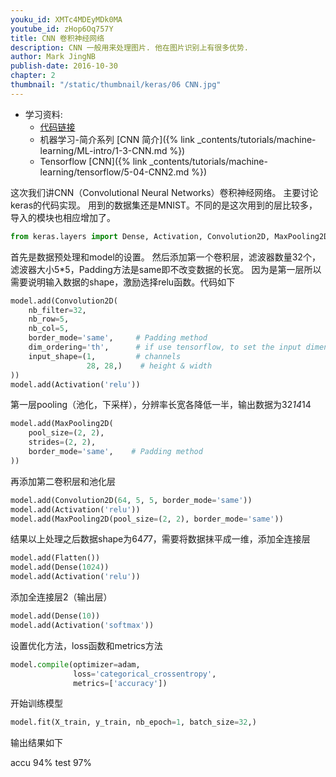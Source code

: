 ```yaml
---
youku_id: XMTc4MDEyMDk0MA
youtube_id: zHop6Oq757Y
title: CNN 卷积神经网络
description: CNN 一般用来处理图片. 他在图片识别上有很多优势.
author: Mark JingNB
publish-date: 2016-10-30
chapter: 2
thumbnail: "/static/thumbnail/keras/06 CNN.jpg"
---
```

* 学习资料:
  * [代码链接](https://github.com/MorvanZhou/tutorials/blob/master/kerasTUT/6-CNN_example.py)
  * 机器学习-简介系列 [CNN 简介]({% link _contents/tutorials/machine-learning/ML-intro/1-3-CNN.md %})
  * Tensorflow [CNN]({% link _contents/tutorials/machine-learning/tensorflow/5-04-CNN2.md %})
  
这次我们讲CNN（Convolutional Neural Networks）卷积神经网络。 主要讨论keras的代码实现。
用到的数据集还是MNIST。不同的是这次用到的层比较多，导入的模块也相应增加了。

```python
from keras.layers import Dense, Activation, Convolution2D, MaxPooling2D, Flatten
```
首先是数据预处理和model的设置。
然后添加第一个卷积层，滤波器数量32个，滤波器大小5*5，Padding方法是same即不改变数据的长宽。
因为是第一层所以需要说明输入数据的shape，激励选择relu函数。代码如下

```python
model.add(Convolution2D(
    nb_filter=32,
    nb_row=5,
    nb_col=5,
    border_mode='same',     # Padding method
    dim_ordering='th',      # if use tensorflow, to set the input dimension order to theano ("th") style, but you can change it.
    input_shape=(1,         # channels
                 28, 28,)    # height & width
))
model.add(Activation('relu'))
```

第一层pooling（池化，下采样），分辨率长宽各降低一半，输出数据为32*14*14

```python
model.add(MaxPooling2D(
    pool_size=(2, 2),
    strides=(2, 2),
    border_mode='same',    # Padding method
))
```

再添加第二卷积层和池化层

```python
model.add(Convolution2D(64, 5, 5, border_mode='same'))
model.add(Activation('relu'))
model.add(MaxPooling2D(pool_size=(2, 2), border_mode='same'))
```
结果以上处理之后数据shape为64*7*7，需要将数据抹平成一维，添加全连接层

```python
model.add(Flatten())
model.add(Dense(1024))
model.add(Activation('relu'))
```

添加全连接层2（输出层）

```python
model.add(Dense(10))
model.add(Activation('softmax'))
```

设置优化方法，loss函数和metrics方法

```python
model.compile(optimizer=adam,
              loss='categorical_crossentropy',
              metrics=['accuracy'])
```

开始训练模型

```python
model.fit(X_train, y_train, nb_epoch=1, batch_size=32,)             
```

输出结果如下


accu 94%
test 97%